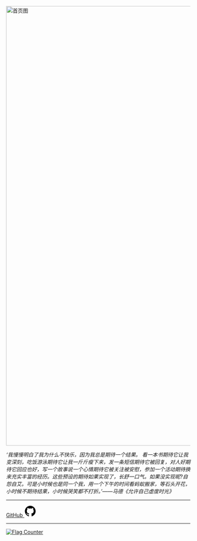 <!-- <img src="https://aleah.oss-cn-heyuan.aliyuncs.com/images/photo/%E6%B1%9F%E5%8D%97.jpg" alt="首页图" width="900" height="400" /> -->
<img src="https://aleah.oss-cn-heyuan.aliyuncs.com/images/photo/%E6%B1%9F%E5%8D%97%E6%94%B9.jpg" alt="首页图" width="1200" height="auto" />

*‘我慢慢明白了我为什么不快乐，因为我总是期待一个结果。
看一本书期待它让我变深刻，吃饭游泳期待它让我一斤斤瘦下来，发一条短信期待它被回复，对人好期待它回应也好，写一个故事说一个心情期待它被关注被安慰，参加一个活动期待换来充实丰富的经历。这些预设的期待如果实现了，长舒一口气。如果没实现昵?自怨自艾。可是小时候也是同一个我，用一个下午的时间看蚂蚁搬家，等石头开花，小时候不期待结果，小时候哭笑都不打折。’——马德《允许自己虚度时光》*

---

[GitHub <svg height="32" aria-hidden="true" viewBox="0 0 24 24" version="1.1" width="32" data-view-component="true" class="octicon octicon-mark-github v-align-middle">
    <path d="M12 1C5.9225 1 1 5.9225 1 12C1 16.8675 4.14875 20.9787 8.52125 22.4362C9.07125 22.5325 9.2775 22.2025 9.2775 21.9137C9.2775 21.6525 9.26375 20.7862 9.26375 19.865C6.5 20.3737 5.785 19.1912 5.565 18.5725C5.44125 18.2562 4.905 17.28 4.4375 17.0187C4.0525 16.8125 3.5025 16.3037 4.42375 16.29C5.29 16.2762 5.90875 17.0875 6.115 17.4175C7.105 19.0812 8.68625 18.6137 9.31875 18.325C9.415 17.61 9.70375 17.1287 10.02 16.8537C7.5725 16.5787 5.015 15.63 5.015 11.4225C5.015 10.2262 5.44125 9.23625 6.1425 8.46625C6.0325 8.19125 5.6475 7.06375 6.2525 5.55125C6.2525 5.55125 7.17375 5.2625 9.2775 6.67875C10.1575 6.43125 11.0925 6.3075 12.0275 6.3075C12.9625 6.3075 13.8975 6.43125 14.7775 6.67875C16.8813 5.24875 17.8025 5.55125 17.8025 5.55125C18.4075 7.06375 18.0225 8.19125 17.9125 8.46625C18.6138 9.23625 19.04 10.2125 19.04 11.4225C19.04 15.6437 16.4688 16.5787 14.0213 16.8537C14.42 17.1975 14.7638 17.8575 14.7638 18.8887C14.7638 20.36 14.75 21.5425 14.75 21.9137C14.75 22.2025 14.9563 22.5462 15.5063 22.4362C19.8513 20.9787 23 16.8537 23 12C23 5.9225 18.0775 1 12 1Z"></path>
</svg>](https://github.com/Gou-nie)

---

<!-- <a href="https://info.flagcounter.com/Iq5W"><img src="https://s05.flagcounter.com/count/Iq5W/bg_EEECAE/txt_2578A8/border_CCCCCC/columns_2/maxflags_4/viewers_0/labels_1/pageviews_1/flags_0/percent_0/" alt="Flag Counter" border="0"></a>  -->
<a href="https://info.flagcounter.com/tgZk"><img src="https://s01.flagcounter.com/count2/tgZk/bg_F5FFFB/txt_43694E/border_FFFFFF/columns_2/maxflags_4/viewers_0/labels_1/pageviews_1/flags_0/percent_0/" alt="Flag Counter" border="0"></a>

<Badge text="涂鸦板" type="warning"/>  

<CanvasBoard ></CanvasBoard>
 
